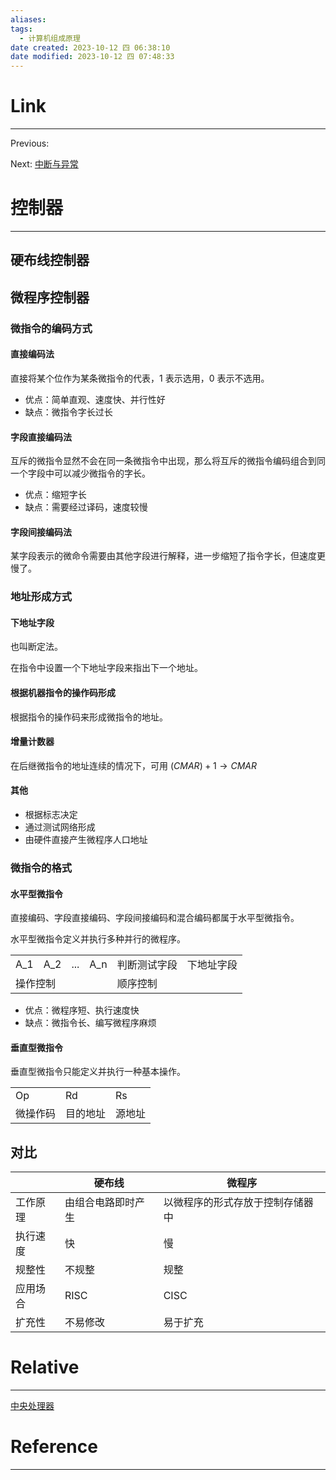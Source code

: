```yaml
---
aliases:
tags:
  - 计算机组成原理
date created: 2023-10-12 四 06:38:10
date modified: 2023-10-12 四 07:48:33
---
```


# Link

---

Previous:

Next: [中断与异常](中断与异常.md)

# 控制器

---

## 硬布线控制器

## 微程序控制器

### 微指令的编码方式

#### 直接编码法

直接将某个位作为某条微指令的代表，1 表示选用，0 表示不选用。

- 优点：简单直观、速度快、并行性好
- 缺点：微指令字长过长

#### 字段直接编码法

互斥的微指令显然不会在同一条微指令中出现，那么将互斥的微指令编码组合到同一个字段中可以减少微指令的字长。

- 优点：缩短字长
- 缺点：需要经过译码，速度较慢

#### 字段间接编码法

某字段表示的微命令需要由其他字段进行解释，进一步缩短了指令字长，但速度更慢了。

### 地址形成方式

#### 下地址字段

也叫断定法。

在指令中设置一个下地址字段来指出下一个地址。

#### 根据机器指令的操作码形成

根据指令的操作码来形成微指令的地址。

#### 增量计数器

在后继微指令的地址连续的情况下，可用 $(CMAR)+1\rightarrow CMAR$

#### 其他

- 根据标志决定
- 通过测试网络形成
- 由硬件直接产生微程序人口地址

### 微指令的格式

#### 水平型微指令

直接编码、字段直接编码、字段间接编码和混合编码都属于水平型微指令。

水平型微指令定义并执行多种并行的微程序。

<table>
 <tr>
  <td>A_1</td><td>A_2</td><td>...</td><td>A_n</td><td>判断测试字段</td><td>下地址字段</td>
 </tr>
 <tr>
  <td colspan=4>操作控制</td><td colspan=2>顺序控制</td>
 </tr>
</table>

- 优点：微程序短、执行速度快
- 缺点：微指令长、编写微程序麻烦

#### 垂直型微指令

垂直型微指令只能定义并执行一种基本操作。

<table>
 <tr>
  <td>Op</td><td>Rd</td><td>Rs</td>
 </tr>
 <tr>
  <td>微操作码</td><td>目的地址</td><td>源地址</td>
 </tr>
</table>

## 对比

|          | 硬布线             | 微程序                           |
| -------- | ------------------ | -------------------------------- |
| 工作原理 | 由组合电路即时产生 | 以微程序的形式存放于控制存储器中 |
| 执行速度 | 快                 | 慢                               |
| 规整性   | 不规整             | 规整                             |
| 应用场合 | RISC               | CISC                             |
| 扩充性   | 不易修改           | 易于扩充                         |

# Relative

---

[中央处理器](中央处理器.md)

# Reference

---
